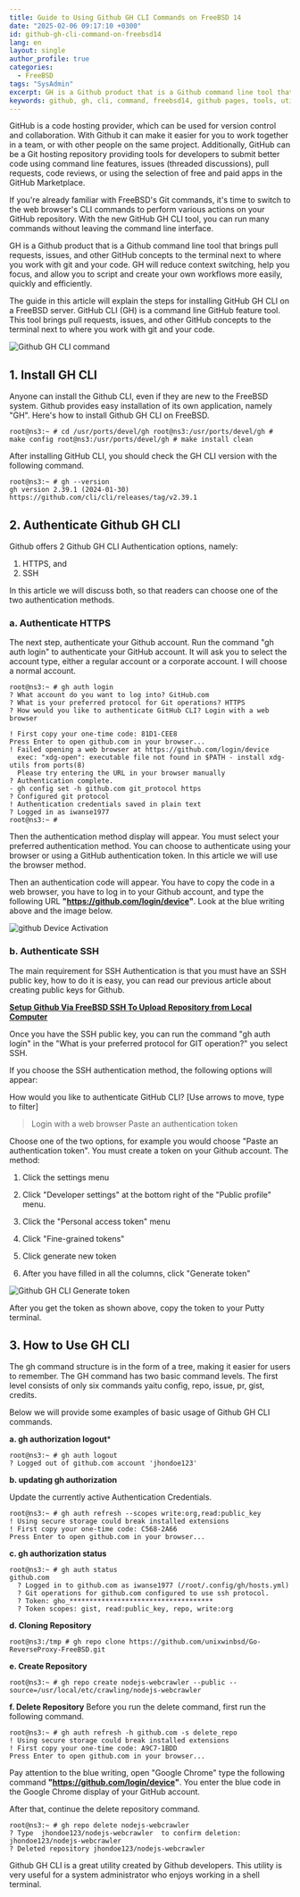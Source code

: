 ```yaml
---
title: Guide to Using Github GH CLI Commands on FreeBSD 14
date: "2025-02-06 09:17:10 +0300"
id: github-gh-cli-command-on-freebsd14
lang: en
layout: single
author_profile: true
categories:
  - FreeBSD
tags: "SysAdmin"
excerpt: GH is a Github product that is a Github command line tool that brings pull requests, issues, and other GitHub concepts
keywords: github, gh, cli, command, freebsd14, github pages, tools, utility
---
```


GitHub is a code hosting provider, which can be used for version control and collaboration. With Github it can make it easier for you to work together in a team, or with other people on the same project. Additionally, GitHub can be a Git hosting repository providing tools for developers to submit better code using command line features, issues (threaded discussions), pull requests, code reviews, or using the selection of free and paid apps in the GitHub Marketplace.  

If you're already familiar with FreeBSD's Git commands, it's time to switch to the web browser's CLI commands to perform various actions on your GitHub repository. With the new GitHub GH CLI tool, you can run many commands without leaving the command line interface.  

GH is a Github product that is a Github command line tool that brings pull requests, issues, and other GitHub concepts to the terminal next to where you work with git and your code. GH will reduce context switching, help you focus, and allow you to script and create your own workflows more easily, quickly and efficiently.  

The guide in this article will explain the steps for installing GitHub GH CLI on a FreeBSD server. GitHub CLI (GH) is a command line GitHub feature tool. This tool brings pull requests, issues, and other GitHub concepts to the terminal next to where you work with git and your code.

![Github GH CLI command](https://gitflic.ru/project/iwanse1212/unixwinbsd/blob/raw?file=Github%20GH%20CLI%20command.jpg)

## 1. Install GH CLI
Anyone can install the Github CLI, even if they are new to the FreeBSD system. Github provides easy installation of its own application, namely "GH". Here's how to install Github GH CLI on FreeBSD.

```
root@ns3:~ # cd /usr/ports/devel/gh root@ns3:/usr/ports/devel/gh # make config root@ns3:/usr/ports/devel/gh # make install clean
```

After installing GitHub CLI, you should check the GH CLI version with the following command.

```
root@ns3:~ # gh --version
gh version 2.39.1 (2024-01-30)
https://github.com/cli/cli/releases/tag/v2.39.1
```

## 2. Authenticate Github GH CLI
Github offers 2 Github GH CLI Authentication options, namely:

1.  HTTPS, and
2.  SSH

In this article we will discuss both, so that readers can choose one of the two authentication methods.

### a. Authenticate HTTPS
The next step, authenticate your Github account. Run the command "gh auth login" to authenticate your GitHub account. It will ask you to select the account type, either a regular account or a corporate account. I will choose a normal account.

```
root@ns3:~ # gh auth login
? What account do you want to log into? GitHub.com
? What is your preferred protocol for Git operations? HTTPS
? How would you like to authenticate GitHub CLI? Login with a web browser

! First copy your one-time code: 81D1-CEE8
Press Enter to open github.com in your browser...
! Failed opening a web browser at https://github.com/login/device
  exec: "xdg-open": executable file not found in $PATH - install xdg-utils from ports(8)
  Please try entering the URL in your browser manually
? Authentication complete.
- gh config set -h github.com git_protocol https
? Configured git protocol
! Authentication credentials saved in plain text
? Logged in as iwanse1977
root@ns3:~ #
```

Then the authentication method display will appear. You must select your preferred authentication method. You can choose to authenticate using your browser or using a GitHub authentication token. In this article we will use the browser method.

Then an authentication code will appear. You have to copy the code in a web browser, you have to log in to your Github account, and type the following URL  **"https://github.com/login/device"**. Look at the blue writing above and the image below.

![github Device Activation](https://gitflic.ru/project/iwanse1212/unixwinbsd/blob/raw?file=github%20Device%20Activation.jpg)

### b. Authenticate SSH
The main requirement for SSH Authentication is that you must have an SSH public key, how to do it is easy, you can read our previous article about creating public keys for Github.

**[Setup Github Via FreeBSD SSH To Upload Repository from Local Computer](https://www.blogger.com/u/1/blog/post/edit/3047631139734470358/663489472755747923#)**  

Once you have the SSH public key, you can run the command "gh auth login" in the "What is your preferred protocol for GIT operation?" you select SSH.

If you choose the SSH authentication method, the following options will appear:  

How would you like to authenticate GitHub CLI? [Use arrows to move, type to filter]

> Login with a web browser
> Paste an authentication token  

Choose one of the two options, for example you would choose "Paste an authentication token". You must create a token on your Github account. The method:

1. Click the settings menu

2. Click "Developer settings" at the bottom right of the "Public profile" menu.

3. Click the "Personal access token" menu

4. Click "Fine-grained tokens"

5. Click generate new token

6. After you have filled in all the columns, click "Generate token"

![Github GH CLI Generate token](https://gitflic.ru/project/iwanse1212/unixwinbsd/blob/raw?file=Github%20GH%20CLI%20Generate%20token.jpg)

After you get the token as shown above, copy the token to your Putty terminal.

## 3. How to Use GH CLI
The gh command structure is in the form of a tree, making it easier for users to remember. The GH command has two basic command levels. The first level consists of only six commands yaitu config, repo, issue, pr, gist, credits.

Below we will provide some examples of basic usage of Github GH CLI commands.

**a. gh authorization logout***

```
root@ns3:~ # gh auth logout
? Logged out of github.com account 'jhondoe123'
```

**b. updating gh authorization**

Update the currently active Authentication Credentials.

```
root@ns3:~ # gh auth refresh --scopes write:org,read:public_key
! Using secure storage could break installed extensions
! First copy your one-time code: C568-2A66
Press Enter to open github.com in your browser...
```

**c. gh authorization status**

```
root@ns3:~ # gh auth status
github.com
  ? Logged in to github.com as iwanse1977 (/root/.config/gh/hosts.yml)
  ? Git operations for github.com configured to use ssh protocol.
  ? Token: gho_************************************
  ? Token scopes: gist, read:public_key, repo, write:org
```

**d. Cloning Repository**

```
root@ns3:/tmp # gh repo clone https://github.com/unixwinbsd/Go-ReverseProxy-FreeBSD.git
```  

**e. Create Repository**

```
root@ns3:~ # gh repo create nodejs-webcrawler --public --source=/usr/local/etc/crawling/nodejs-webcrawler
```
  
**f. Delete Repository**
Before you run the delete command, first run the following command.

```
root@ns3:~ # gh auth refresh -h github.com -s delete_repo
! Using secure storage could break installed extensions
! First copy your one-time code: A9C7-1BDD
Press Enter to open github.com in your browser...
```

Pay attention to the blue writing, open "Google Chrome" type the following command  **"https://github.com/login/device"**. You enter the blue code in the Google Chrome display of your GitHub account.

After that, continue the delete repository command.

```
root@ns3:~ # gh repo delete nodejs-webcrawler
? Type  jhondoe123/nodejs-webcrawler  to confirm deletion:  jhondoe123/nodejs-webcrawler
? Deleted repository jhondoe123/nodejs-webcrawler
```

Github GH CLI is a great utility created by Github developers. This utility is very useful for a system administrator who enjoys working in a shell terminal.
